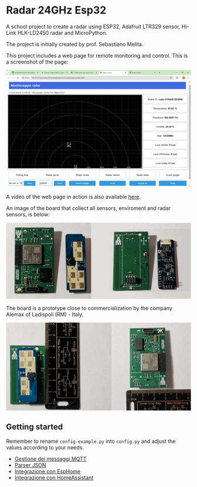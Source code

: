 # Radar 24GHz Esp32

A school project to create a radar using ESP32, Adafruit LTR329 sensor, Hi-Link HLK-LD2450 radar and MicroPython.

The project is initially created by prof. Sebastiano Melita.

This project includes a web page for remote monitoring and control. This is a screenshot of the page:

![Web screenshot](web-screenshot.jpeg)

A video of the web page in action is also available [here](https://drive.google.com/file/d/1KjS-0TWMNAd9SawNiWF4eYCHru64Aw-G/view?usp=sharing).

An image of the board that collect all sensors, enviroment and radar sensors, is below:

<img src="img/radaresp2.png" alt="alt text" width="1000">

The board is a prototype close to commercialization by the company Alemax of Ladispoli (RM) - Italy.

<img src="img/radaresp3.png" alt="alt text" width="1000">


## Getting started

Remember to rename `config-example.py` into `config.py` and adjust the values according to your needs.

- [Gestione dei messaggi MQTT](mqtt_messages_logic.md)
- [Parser JSON](json_parser.md)
- [Integrazione con EspHome](/esphome/esphome.md)
- [Integrazione con HomeAssistant](/HomeAssistant/homeAssistant.md)
